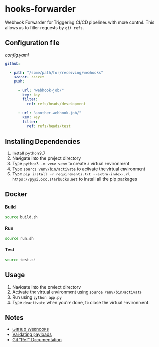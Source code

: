 # hooks-forwarder
Webhook Forwarder for Triggering CI/CD pipelines with more control. This allows us to filter requests by `git refs`.

## Configuration file
_config.yaml_

```yaml
github:

  - path: "/some/path/for/receiving/webhooks"
    secret: secret
    push:

      - url: "webhook-job/"
        key: key
        filter:
          ref: refs/heads/development

      - url: "another-webhook-job/"
        key: key
        filter:
          ref: refs/heads/test

```

## Installing Dependencies
1. Install python3.7
2. Navigate into the project directory
3. Type `python3 -m venv venv` to create a virtual environment
4. Type `source venv/bin/activate` to activate the virtual environment
5. Type `pip install -r requirements.txt --extra-index-url https://pypi.occ.starbucks.net` to install all the pip packages

## Docker

#### Build
```bash
source build.sh
```

#### Run
```bash
source run.sh
```

#### Test
```bash
source test.sh
```

## Usage
1. Navigate into the project directory
2. Activate the virtual environment using `source venv/bin/activate`
3. Run using `python app.py`
4. Type `deactivate` when you're done, to close the virtual environment.

## Notes
- [GitHub Webhooks](https://developer.github.com/webhooks/)
- [Validating payloads](https://developer.github.com/webhooks/securing/#validating-payloads-from-github)
- [Git "Ref" Documentation](https://git-scm.com/docs/gitrevisions)
